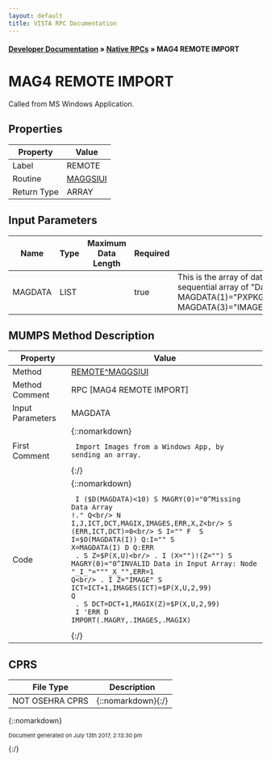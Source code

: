 ```yaml
---
layout: default
title: VISTA RPC Documentation
---
```


#### [Developer Documentation](../index) &#187; [Native RPCs](TableOfContents) &#187; MAG4 REMOTE IMPORT<br/>
# MAG4 REMOTE IMPORT

Called from MS Windows Application.

## Properties

Property | Value
--- | ---
Label | REMOTE
Routine | [MAGGSIUI](http://code.osehra.org/dox/Routine_MAGGSIUI_source.html)
Return Type | ARRAY


## Input Parameters

Name | Type | Maximum Data Length | Required | Description
--- | --- | --- | --- | ---
MAGDATA | LIST |  | true | This is the array of data needed to Import the Image(s)Format is sequential array of &quot;Data Node^Data&quot;i.e.   MAGDATA(1)&#x3D;&quot;PXPKG^8925&quot;       MAGDATA(2)&#x3D;&quot;PXIEN^443&quot;       MAGDATA(3)&#x3D;&quot;IMAGE^\\SERVER\SHARE\FILENAME.EXT^Description&quot;



## MUMPS Method Description

Property | Value
--- | ---
Method | [REMOTE^MAGGSIUI](http://code.osehra.org/dox/Routine_MAGGSIUI_source.html)
Method Comment | RPC [MAG4 REMOTE IMPORT]
Input Parameters | MAGDATA
First Comment | {::nomarkdown}<pre><code> Import Images from a Windows App, by sending an array.</code></pre>{:/}
Code | {::nomarkdown}<pre><code> I ($D(MAGDATA)<10) S MAGRY(0)="0^Missing Data Array !." Q<br/> N I,J,ICT,DCT,MAGIX,IMAGES,ERR,X,Z<br/> S (ERR,ICT,DCT)=0<br/> S I="" F  S I=$O(MAGDATA(I)) Q:I=""  S X=MAGDATA(I) D  Q:ERR<br/> . S Z=$P(X,U)<br/> . I (X="")!(Z="") S MAGRY(0)="0^INVALID Data in Input Array: Node "_I_"="""_X_"",ERR=1 Q<br/> . I Z="IMAGE" S ICT=ICT+1,IMAGES(ICT)=$P(X,U,2,99) Q<br/> . S DCT=DCT+1,MAGIX(Z)=$P(X,U,2,99)<br/> I 'ERR D IMPORT(.MAGRY,.IMAGES,.MAGIX)</code></pre>{:/}



## CPRS

File Type | Description
--- | ---
NOT OSEHRA CPRS | {::nomarkdown}{:/}

{::nomarkdown} <br/><p style="font-size: 11px">Document generated on July 13th 2017, 2:13:30 pm</p>{:/}